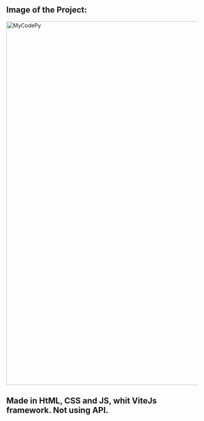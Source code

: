 ## Image of the Project:
<img width="959" alt="MyCodePy" src="https://github.com/josevitor555/MyCodePy/assets/127617992/7c26b24d-dae0-48cf-acd2-ca42c0234e60">

## Made in HtML, CSS and JS, whit ViteJs framework. Not using API.
